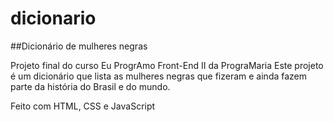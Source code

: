 # dicionario

##Dicionário de mulheres negras

Projeto final do curso Eu ProgrAmo Front-End II da PrograMaria
Este projeto é um dicionário que lista as mulheres negras que fizeram e ainda fazem parte da história do Brasil e do mundo.

Feito com HTML, CSS e JavaScript

